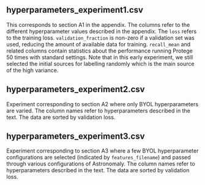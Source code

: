 ## hyperparameters_experiment1.csv

This corresponds to section A1 in the appendix. The columns refer to the different hyperparameter values described in the appendix. The `loss` refers to the training loss. `validation_fraction` is non-zero if a validation set was used, reducing the amount of available data for training. `recall_mean` and related columns contain statistics about the performance running Protege 50 times with standard settings. Note that in this early experiment, we still selected the initial sources for labelling randomly which is the main source of the high variance.

## hyperparameters_experiment2.csv

Experiment corresponding to section A2 where only BYOL hyperparameters are varied. The column names refer to hyperparameters described in the text. The data are sorted by validation loss.

## hyperparameters_experiment3.csv

Experiment corresponding to section A3 where a few BYOL hyperparameter configurations are selected (indicated by `features_filename`) and passed through various configurations of Astronomaly. The column names refer to hyperparameters described in the text. The data are sorted by validation loss.